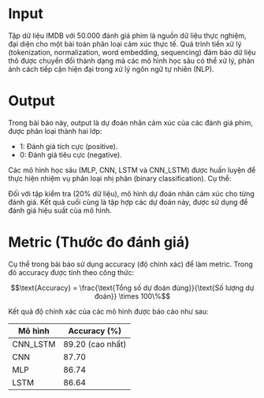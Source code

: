 # Input
Tập dữ liệu IMDB với 50.000 đánh giá phim là nguồn dữ liệu thực nghiệm, đại diện cho một bài toán phân loại cảm xúc thực tế. Quá trình tiền xử lý (tokenization, normalization, word embedding, sequencing) đảm bảo dữ liệu thô được chuyển đổi thành dạng mà các mô hình học sâu có thể xử lý, phản ánh cách tiếp cận hiện đại trong xử lý ngôn ngữ tự nhiên (NLP).

# Output
Trong bài báo này, output là dự đoán nhãn cảm xúc của các đánh giá phim, được phân loại thành hai lớp:
- 1: Đánh giá tích cực (positive).
- 0: Đánh giá tiêu cực (negative).

Các mô hình học sâu (MLP, CNN, LSTM và CNN_LSTM) được huấn luyện để thực hiện nhiệm vụ phân loại nhị phân (binary classification). Cụ thể:

Đối với tập kiểm tra (20% dữ liệu), mô hình dự đoán nhãn cảm xúc cho từng đánh giá.
Kết quả cuối cùng là tập hợp các dự đoán này, được sử dụng để đánh giá hiệu suất của mô hình.

# Metric (Thước đo đánh giá)
Cụ thể trong bài báo sử dụng accuracy (độ chính xác) để làm metric.
Trong đó accuracy được tính theo công thức:

$$\text{Accuracy} = \frac{\text{Tổng số dự đoán đúng}}{\text{Số lượng dự đoán}} \times 100\%$$

Kết quả độ chính xác của các mô hình được báo cáo như sau:

| Mô hình  | Accuracy (%) |
|----------|--------------|
| CNN_LSTM | 89.20 (cao nhất) |
| CNN      | 87.70        |
| MLP      | 86.74        |
| LSTM     | 86.64        |